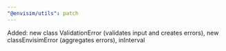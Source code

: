 ```yaml
---
"@envisim/utils": patch
---
```


Added: new class ValidationError (validates input and creates errors), new classEnvisimError (aggregates errors), inInterval
